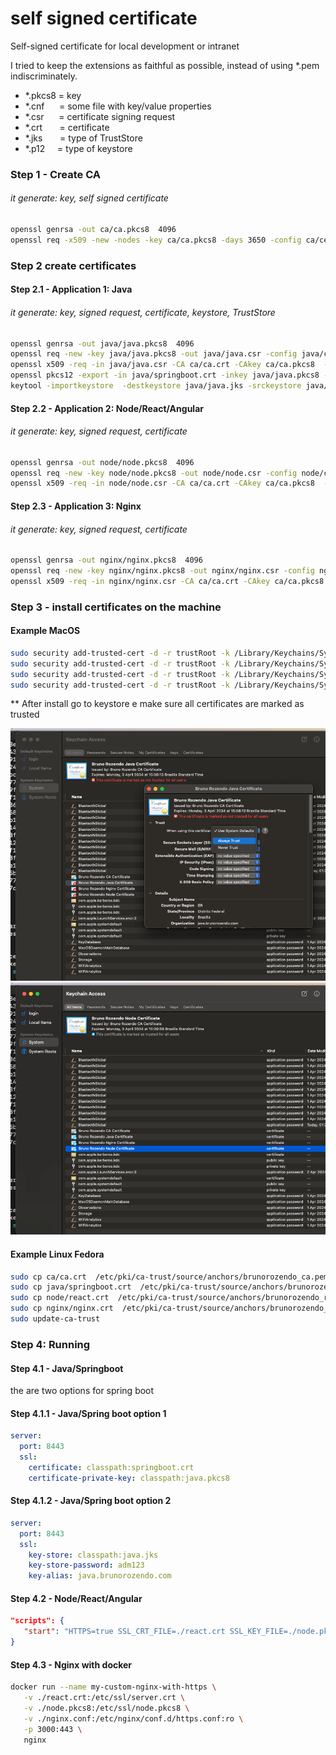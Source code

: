 # self signed certificate

Self-signed certificate for local development or intranet

I tried to keep the extensions as faithful as possible, instead of using *.pem indiscriminately.



 - *.pkcs8 = key 
 - *.cnf &nbsp;&nbsp;&nbsp;&nbsp;&nbsp;= some file with  key/value properties
 - *.csr   &nbsp;&nbsp;&nbsp;&nbsp;&nbsp;= certificate signing request
 - *.crt   &nbsp;&nbsp;&nbsp;&nbsp;&nbsp;&nbsp;= certificate
 - *.jks   &nbsp;&nbsp;&nbsp;&nbsp;&nbsp;&nbsp;= type of TrustStore
 - *.p12   &nbsp;&nbsp;&nbsp;&nbsp;= type of keystore

### Step 1 - Create CA
###### it generate: key, self signed certificate
```bash
openssl genrsa -out ca/ca.pkcs8  4096
openssl req -x509 -new -nodes -key ca/ca.pkcs8 -days 3650 -config ca/certificate_signing_request.cnf -out ca/ca.crt
```

### Step 2 create certificates

#### Step 2.1 - Application 1: Java
###### it generate: key, signed request, certificate, keystore, TrustStore

```bash
openssl genrsa -out java/java.pkcs8  4096
openssl req -new -key java/java.pkcs8 -out java/java.csr -config java/certificate_signing_request.cnf
openssl x509 -req -in java/java.csr -CA ca/ca.crt -CAkey ca/ca.pkcs8  -out java/springboot.crt -days 3650 -extfile java/509_v3.cnf
openssl pkcs12 -export -in java/springboot.crt -inkey java/java.pkcs8 -name java.brunorozendo.com -out java/java.p12
keytool -importkeystore  -destkeystore java/java.jks -srckeystore java/java.p12 -srcstoretype PKCS12
```

#### Step 2.2 - Application 2: Node/React/Angular
###### it generate: key, signed request, certificate

```bash
openssl genrsa -out node/node.pkcs8  4096
openssl req -new -key node/node.pkcs8 -out node/node.csr -config node/certificate_signing_request.cnf
openssl x509 -req -in node/node.csr -CA ca/ca.crt -CAkey ca/ca.pkcs8  -out node/react.crt -days 3650 -extfile node/509_v3.cnf
```

#### Step 2.3 - Application 3: Nginx
###### it generate: key, signed request, certificate

```bash
openssl genrsa -out nginx/nginx.pkcs8  4096
openssl req -new -key nginx/nginx.pkcs8 -out nginx/nginx.csr -config nginx/certificate_signing_request.cnf
openssl x509 -req -in nginx/nginx.csr -CA ca/ca.crt -CAkey ca/ca.pkcs8  -out nginx/nginx.crt -days 3650 -extfile nginx/509_v3.cnf
```

### Step 3 - install certificates on the machine

#### Example MacOS 

```bash
sudo security add-trusted-cert -d -r trustRoot -k /Library/Keychains/System.keychain ca/ca.crt
sudo security add-trusted-cert -d -r trustRoot -k /Library/Keychains/System.keychain java/springboot.crt
sudo security add-trusted-cert -d -r trustRoot -k /Library/Keychains/System.keychain node/react.crt
sudo security add-trusted-cert -d -r trustRoot -k /Library/Keychains/System.keychain nginx/nginx.crt
```


** After install go to keystore e make sure all certificates are marked as trusted

![alt text](./img/mac_not_trusted.png)
![alt text](./img/mac_trusted.png)


#### Example Linux Fedora

```bash
sudo cp ca/ca.crt  /etc/pki/ca-trust/source/anchors/brunorozendo_ca.pem
sudo cp java/springboot.crt  /etc/pki/ca-trust/source/anchors/brunorozendo_springboot.pem
sudo cp node/react.crt  /etc/pki/ca-trust/source/anchors/brunorozendo_react.pem
sudo cp nginx/nginx.crt  /etc/pki/ca-trust/source/anchors/brunorozendo_nginx.pem
sudo update-ca-trust
```



### Step 4: Running

#### Step 4.1 - Java/Springboot

the are two options for spring boot

#### Step 4.1.1 - Java/Spring boot option 1
```yaml
server:
  port: 8443
  ssl:
    certificate: classpath:springboot.crt
    certificate-private-key: classpath:java.pkcs8
```

#### Step 4.1.2 - Java/Spring boot option 2
```yaml
server:
  port: 8443
  ssl:
    key-store: classpath:java.jks
    key-store-password: adm123
    key-alias: java.brunorozendo.com
```

#### Step 4.2 - Node/React/Angular

```json
"scripts": {
   "start": "HTTPS=true SSL_CRT_FILE=./react.crt SSL_KEY_FILE=./node.pkcs8 react-scripts start",
}
```

#### Step 4.3 - Nginx with docker

```bash
docker run --name my-custom-nginx-with-https \
   -v ./react.crt:/etc/ssl/server.crt \
   -v ./node.pkcs8:/etc/ssl/node.pkcs8 \
   -v ./nginx.conf:/etc/nginx/conf.d/https.conf:ro \
   -p 3000:443 \
   nginx
```
